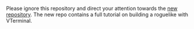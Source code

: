 Please ignore this repository and direct your attention towards the [new repository](https://github.com/Valkryst/VTerminal_Tutorial/wiki). The new repo contains a full tutorial on building a roguelike with VTerminal.